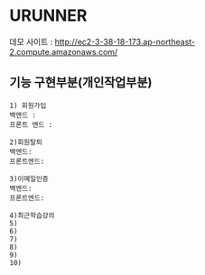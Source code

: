 # URUNNER
데모 사이트 : http://ec2-3-38-18-173.ap-northeast-2.compute.amazonaws.com/




## 기능 구현부분(개인작업부분)
```make
1) 회원가입
백엔드 : 
프론트 엔드 : 

2)회원탈퇴
백엔드:
프론트엔드:

3)이메일인증
백엔드:
프론트엔드:

4)최근학습강의
5)
6)
7)
8)
9)
10)
